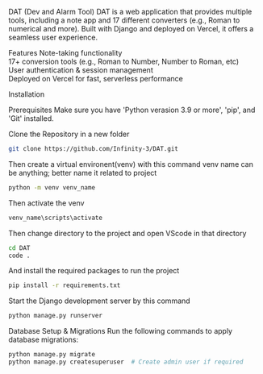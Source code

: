DAT (Dev and Alarm Tool)
DAT is a web application that provides multiple tools, including a note app and 17 different converters (e.g., Roman to numerical and more). Built with Django and deployed on Vercel, it offers a seamless user experience.

Features
 Note-taking functionality  
 17+ conversion tools (e.g., Roman to Number, Number to Roman, etc)  
 User authentication & session management  
 Deployed on Vercel for fast, serverless performance  

Installation

Prerequisites
Make sure you have 'Python verasion 3.9 or more', 'pip', and 'Git' installed.

Clone the Repository in a new folder
 ```sh 
 git clone https://github.com/Infinity-3/DAT.git
```

Then create a virtual environent(venv) with this command
venv name can be anything; better name it related to project
 ```sh 
 python -m venv venv_name
```

Then activate the venv
```sh
venv_name\scripts\activate
```

Then change directory to the project and open VScode in that directory
```sh
cd DAT
code .
```

And install the required packages to run the project
```sh 
pip install -r requirements.txt
```

Start the Django development server by this command
```sh 
python manage.py runserver
```

Database Setup & Migrations
 Run the following commands to apply database migrations:
 ```sh
python manage.py migrate
 python manage.py createsuperuser  # Create admin user if required
```

